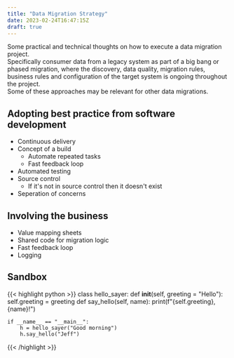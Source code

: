 ```yaml
---
title: "Data Migration Strategy"
date: 2023-02-24T16:47:15Z
draft: true
---
```


Some practical and technical thoughts on how to execute a data migration project.\
Specifically consumer data from a legacy system as part of a big bang or phased migration,
where the discovery, data quality, migration rules, business rules and configuration of the target system is ongoing throughout the project.\
Some of these approaches may be relevant for other data migrations.

## Adopting best practice from software development

* Continuous delivery
* Concept of a build
  *    Automate repeated tasks
  *    Fast feedback loop
* Automated testing
* Source control
  * If it's not in source control then it doesn't exist
* Seperation of concerns

## Involving the business

* Value mapping sheets
* Shared code for migration logic
* Fast feedback loop
* Logging




## Sandbox

{{< highlight python >}}
    class hello_sayer:
        def __init__(self, greeting = "Hello"):
            self.greeting = greeting
        def say_hello(self, name):
            print(f"{self.greeting}, {name}!")

    if __name__ == "__main__":
        h = hello_sayer("Good morning")
        h.say_hello("Jeff")
{{< /highlight >}}
